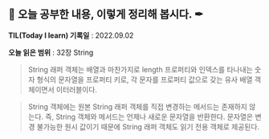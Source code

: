 ## 📕 오늘 공부한 내용, 이렇게 정리해 봅시다. ✒

**TIL(Today I learn) 기록일** : 2022.09.02

**오늘 읽은 범위** : 32장 String

> String 래퍼 객체는 배열과 마찬가지로 length 프로퍼티와 인덱스를 타나내는 숫자 형식의 문자열을 프로퍼티 키로, 각 문자를 프로퍼티 값으로 갖는 유사 배열 객체이면서 이터러블이다.

> String 객체에는 원본 String 래퍼 객체를 직접 변경하는 메서드는 존재하지 않는다. 즉, String 객체와 메서드는 언제나 새로운 문자열을 반환한다. 
> 문자열은 변경 불가능한 원시 값이기 때문에 String 래퍼 객체도 읽기 전용 객체로 제공된다.
